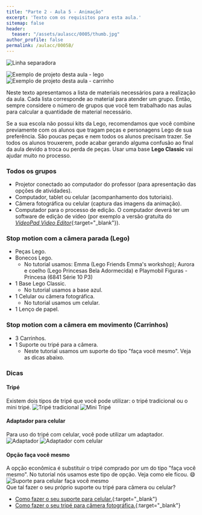 ```yaml
---
title: "Parte 2 - Aula 5 - Animação"
excerpt: 'Texto com os requisitos para esta aula.'
sitemap: false
header: 
  teaser: "/assets/aulascc/0005/thumb.jpg" 
author_profile: false
permalink: /aulacc/0005B/
---
```

![Linha separadora](/assets/images/line.jpg)

![Exemplo de projeto desta aula - lego](/assets/aulascc/0005/thumb-lego.jpg)
![Exemplo de projeto desta aula - carrinho](/assets/aulascc/0005/thumb-carrinho.jpg)

Neste texto apresentamos a lista de materiais necessários para a realização da aula. Cada lista corresponde ao material para atender um grupo. Então, sempre considere o número de grupos que você tem trabalhado nas aulas para calcular a quantidade de material necessário.

Se a sua escola não possui kits da Lego, recomendamos que você combine previamente com os alunos que tragam peças e personagens Lego de sua preferência. São poucas peças e nem todos os alunos precisam trazer. Se todos os alunos trouxerem, pode acabar gerando alguma confusão ao final da aula devido a troca ou perda de peças. Usar uma base **Lego Classic** vai ajudar muito no processo.

### Todos os grupos
* Projetor conectado ao computador do professor (para apresentação das opções de atividades).
* Computador, tablet ou celular (acompanhamento dos tutoriais).
* Câmera fotográfica ou celular (captura das imagens da animação).
* Computador para o processo de edição. O computador deverá ter um software de edição de vídeo (por exemplo a versão gratuita do [*VideoPad Video Editor*](https://www.nchsoftware.com/videopad/kb/free.html){:target="_blank"}).

### Stop motion com a câmera parada (Lego)
* Peças Lego.
* Bonecos Lego.
  - No tutorial usamos: Emma (Lego Friends Emma's workshop); Aurora e coelho (Lego Princesas Bela Adormecida) e Playmobil Figuras - Princesa (6841 Série 10 P3) 
* 1 Base Lego Classic.
  - No tutorial usamos a base azul.
* 1 Celular ou câmera fotográfica.
  - No tutorial usamos um celular.
* 1 Lenço de papel.

### Stop motion com a câmera em movimento (Carrinhos)
* 3 Carrinhos.
* 1 Suporte ou tripé para a câmera.
  - Neste tutorial usamos um suporte do tipo "faça você mesmo". Veja as dicas abaixo.

### Dicas
#### Tripé
Existem dois tipos de tripé que você pode utilizar: o tripé tradicional ou o mini tripé.
![Tripé tradicional](/assets/aulascc/0005/tripe.jpg)
![Mini Tripé](/assets/aulascc/0005/tripe-mini.jpg)

#### Adaptador para celular
Para uso do tripé com celular, você pode utilizar um adaptador.
![Adaptador](/assets/aulascc/0005/adaptador01.jpg)
![Adaptador com celular](/assets/aulascc/0005/adaptador02.jpg)

#### Opção faça você mesmo
A opção econômica é substituir o tripé comprado por um do tipo "faça você mesmo". No tutorial nós usamos este tipo de opção. Veja como ele ficou. :smile: 
![Suporte para celular faça você mesmo](/assets/aulascc/0005/suporte-diy.jpg)
<br>
Que tal fazer o seu próprio suporte ou tripé para câmera ou celular?
  - [Como fazer o seu suporte para celular.](https://youtu.be/qu5gvQEzh-4){:target="_blank"}
  - [Como fazer o seu tripé para câmera fotográfica.](https://youtu.be/HQNkJs2DUxY){:target="_blank"}